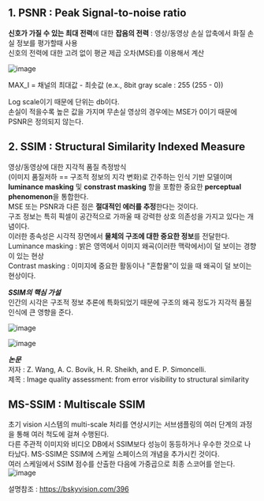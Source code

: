 ## 1. PSNR : Peak Signal-to-noise ratio
**신호가 가질 수 있는 최대 전력**에 대한 **잡음의 전력** : 영상/동영상 손실 압축에서 화질 손실 정보를 평가할때 사용  
신호의 전력에 대한 고려 없이 평균 제곱 오차(MSE)를 이용해서 계산
  
![image](https://user-images.githubusercontent.com/40943064/140645154-d0ac01fe-68f7-4c83-88ed-eb9fdece4043.png)  
  
MAX_I = 채널의 최대값 - 최솟값 (e.x., 8bit gray scale : 255 (255 - 0))

Log scale이기 때문에 단위는 db이다.  
손실이 적을수록 높은 값을 가지며 무손실 영상의 경우에는 MSE가 0이기 때문에 PSNR은 정의되지 않는다.  

## 2. SSIM : Structural Similarity Indexed Measure  
영상/동영상에 대한 지각적 품질 측정방식  
(이미지 품질저하 == 구조적 정보의 지각 변화)로 간주하는 인식 기반 모델이며  
**luminance masking** 및 **constrast masking** 항을 포함한 중요한 **perceptual phenomenon**을 통합한다.  
MSE 또는 PSNR과 다른 점은 **절대적인 에러를 추정**한다는 것이다.  
구조 정보는 특히 픽셀이 공간적으로 가까울 때 강력한 상호 의존성을 가지고 있다는 개념이다.  
이러한 종속성은 시각적 장면에서 **물체의 구조에 대한 중요한 정보**를 전달한다.  
Luminance masking : 밝은 영역에서 이미지 왜곡(이러한 맥락에서)이 덜 보이는 경향이 있는 현상  
Contrast masking : 이미지에 중요한 활동이나 "혼합물"이 있을 때 왜곡이 덜 보이는 현상이다.  
  
**_SSIM의 핵심 가설_**  
인간의 시각은 구조적 정보 추론에 특화되었기 때문에 구조의 왜곡 정도가 지각적 품질 인식에 큰 영향을 준다.  


![image](https://user-images.githubusercontent.com/40943064/140647689-e17998b4-a3b8-45b9-89be-5062c507dc81.png)  
  
![image](https://user-images.githubusercontent.com/40943064/140647698-2c117439-9dfb-4c5a-9300-da77c9b46420.png)  

_**논문**_   
저자 : Z. Wang, A. C. Bovik, H. R. Sheikh, and E. P. Simoncelli.   
제목 : Image quality assessment: from error visibility to structural similarity  

## MS-SSIM : Multiscale SSIM  
초기 vision 시스템의 multi-scale 처리를 연상시키는 서브샘플링의 여러 단계의 과정을 통해 여러 척도에 걸쳐 수행된다.  
다른 주관적 이미지와 비디오 DB에서 SSIM보다 성능이 동등하거나 우수한 것으로 나타났다.
MS-SSIM은 SSIM에 스케일 스페이스의 개념을 추가시킨 것이다.  
여러 스케일에서 SSIM 점수를 산출한 다음에 가중곱으로 최종 스코어를 얻는다.  
![image](https://user-images.githubusercontent.com/40943064/140648116-8862d947-4d63-42cf-87eb-530ece3df694.png)


설명참조 : https://bskyvision.com/396  

